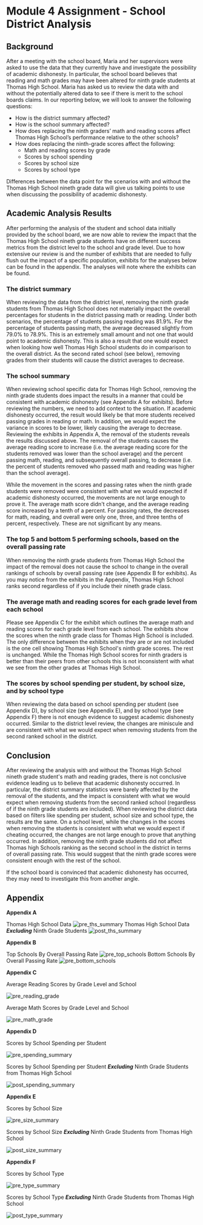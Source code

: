 # Module 4 Assignment - School District Analysis

## Background
After a meeting with the school board, Maria and her supervisors were asked to use the data that they currently have and investigate the possibility of academic dishonesty. In particular, the school board believes that reading and math grades may have been altered for ninth grade students at Thomas High School. Maria has asked us to review the data with and without the potentially altered data to see if there is merit to the school boards claims. In our reporting below, we will look to answer the following questions:

- How is the district summary affected?
- How is the school summary affected?
- How does replacing the ninth graders’ math and reading scores affect Thomas High School’s performance relative to the other schools?
- How does replacing the ninth-grade scores affect the following:
	- Math and reading scores by grade
	- Scores by school spending
	- Scores by school size
	- Scores by school type

Differences between the data point for the scenarios with and without the Thomas High School nineth grade data will give us talking points to use when discussing the possibility of academic dishonesty.

## Academic Analysis Results
After performing the analysis of the student and school data initially provided by the school board, we are now able to review the impact that the Thomas High School nineth grade students have on different success metrics from the district level to the school and grade level. Due to how extensive our review is and the number of exhibits that are needed to fully flush out the impact of a specific population, exhibits for the analyses below can be found in the appendix. The analyses will note where the exhibits can be found.

### The district summary
When reviewing the data from the district level, removing the ninth grade students from Thomas High School does not materially impact the overall percentages for students in the district passing math or reading. Under both scenarios, the percentage of students passing reading was 81.9%. For the percentage of students passing math, the average decreased slightly from 79.0% to 78.9%. This is an extremely small amount and not one that would point to academic dishonesty. This is also a result that one would expect when looking how well Thomas High School students do in comparison to the overall district. As the second rated school (see below), removing grades from their students will cause the district averages to decrease.

### The school summary
When reviewing school specific data for Thomas High School, removing the ninth grade students does impact the results in a manner that could be consistent with academic dishonesty (see Appendix A for exhibits). Before reviewing the numbers, we need to add context to the situation. If academic dishonesty occurred, the result would likely be that more students received passing grades in reading or math. In addition, we would expect the variance in scores to be lower, likely causing the average to decrease. Reviewing the exhibits in Appendix A, the removal of the students reveals the results discussed above. The removal of the students causes the average reading score to increase (i.e. the average reading score for the students removed was lower than the school average) and the percent passing math, reading, and subsequently overall passing, to decrease (i.e. the percent of students removed who passed math and reading was higher than the school average). 

While the movement in the scores and passing rates when the ninth grade students were removed were consistent with what we would expected if academic dishonesty occurred, the movements are not large enough to prove it. The average math score didn't change, and the average reading score increased by a tenth of a percent. For passing rates, the decreases for math, reading, and overall were only one, three, and three tenths of percent, respectively. These are not significant by any means.

### The top 5 and bottom 5 performing schools, based on the overall passing rate
When removing the ninth grade students from Thomas High School the impact of the removal does not cause the school to change in the overall rankings of schools by overall passing rate (see Appendix B for exhibits). As you may notice from the exhibits in the Appendix, Thomas High School ranks second regardless of if you include their nineth grade class.

### The average math and reading scores for each grade level from each school
Please see Appendix C for the exhibit which outlines the average math and reading scores for each grade level from each school. The exhibits show the scores when the ninth grade class for Thomas High School is included. The only difference between the exhibits when they are or are not included is the one cell showing Thomas High School's ninth grade scores. The rest is unchanged. While the Thomas High School scores for ninth graders is better than their peers from other schools this is not inconsistent with what we see from the other grades at Thomas High School.

### The scores by school spending per student, by school size, and by school type
When reviewing the data based on school spending per student (see Appendix D), by school size (see Appendix E), and by school type (see Appendix F) there is not enough evidence to suggest academic dishonesty occurred. Similar to the district level review, the changes are miniscule and are consistent with what we would expect when removing students from the second ranked school in the district.

## Conclusion
After reviewing the analysis with and without the Thomas High School nineth grade student's math and reading grades, there is not conclusive evidence leading us to believe that academic dishonesty occurred. In particular, the district summary statistics were barely affected by the removal of the students, and the impact is consistent with what we would expect when removing students from the second ranked school (regardless of if the ninth grade students are included). When reviewing the district data based on filters like spending per student, school size and school type, the results are the same. On a school level, while the changes in the scores when removing the students is consistent with what we would expect if cheating occurred, the changes are not large enough to prove that anything occurred. In addition, removing the ninth grade students did not affect Thomas high Schools ranking as the second school in the district in terms of overall passing rate. This would suggest that the ninth grade scores were consistent enough with the rest of the school.  

If the school board is convinced that academic dishonesty has occurred, they may need to investigate this from another angle.

## Appendix
**Appendix A**

Thomas High School Data
![pre_ths_summary](https://github.com/kjminges/School_District_Analysis/blob/main/Resources/pre_ths_summary.png)
Thomas High School Data **_Excluding_** Ninth Grade Students
![post_ths_summary](https://github.com/kjminges/School_District_Analysis/blob/main/Resources/post_ths_summary.png)

**Appendix B**

Top Schools By Overall Passing Rate
![pre_top_schools](https://github.com/kjminges/School_District_Analysis/blob/main/Resources/pre_top_schools.png)
Bottom Schools By Overall Passing Rate
![pre_bottom_schools](https://github.com/kjminges/School_District_Analysis/blob/main/Resources/pre_bottom_schools.png)

**Appendix C**

Average Reading Scores by Grade Level and School

![pre_reading_grade](https://github.com/kjminges/School_District_Analysis/blob/main/Resources/pre_reading_grade.png)

Average Math Scores by Grade Level and School

![pre_math_grade](https://github.com/kjminges/School_District_Analysis/blob/main/Resources/pre_math_grade.png)

**Appendix D**

Scores by School Spending per Student

![pre_spending_summary](https://github.com/kjminges/School_District_Analysis/blob/main/Resources/pre_spending_summary.png)

Scores by School Spending per Student **_Excluding_** Ninth Grade Students from Thomas High School

![post_spending_summary](https://github.com/kjminges/School_District_Analysis/blob/main/Resources/post_spending_summary.png)

**Appendix E**

Scores by School Size

![pre_size_summary](https://github.com/kjminges/School_District_Analysis/blob/main/Resources/pre_size_summary.png)

Scores by School Size **_Excluding_** Ninth Grade Students from Thomas High School

![post_size_summary](https://github.com/kjminges/School_District_Analysis/blob/main/Resources/post_size_summary.png)

**Appendix F**

Scores by School Type

![pre_type_summary](https://github.com/kjminges/School_District_Analysis/blob/main/Resources/pre_type_summary.png)

Scores by School Type **_Excluding_** Ninth Grade Students from Thomas High School

![post_type_summary](https://github.com/kjminges/School_District_Analysis/blob/main/Resources/post_type_summary.png)
